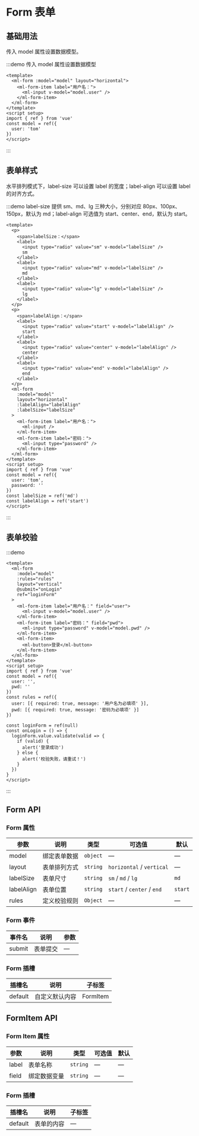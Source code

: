 # Form 表单

## 基础用法

传入 model 属性设置数据模型。

:::demo 传入 model 属性设置数据模型

```vue
<template>
  <ml-form :model="model" layout="horizontal">
    <ml-form-item label="用户名：">
      <ml-input v-model="model.user" />
    </ml-form-item>
  </ml-form>
</template>
<script setup>
import { ref } from 'vue'
const model = ref({
  user: 'tom'
})
</script>
```

:::

## 表单样式

水平排列模式下，label-size 可以设置 label 的宽度；label-align 可以设置 label 的对齐方式。

:::demo label-size 提供 sm、md、lg 三种大小，分别对应 80px、100px、150px，默认为 md；label-align 可选值为 start、center、end，默认为 start。

```vue
<template>
  <p>
    <span>labelSize：</span>
    <label>
      <input type="radio" value="sm" v-model="labelSize" />
      sm
    </label>
    <label>
      <input type="radio" value="md" v-model="labelSize" />
      md
    </label>
    <label>
      <input type="radio" value="lg" v-model="labelSize" />
      lg
    </label>
  </p>
  <p>
    <span>labelAlign：</span>
    <label>
      <input type="radio" value="start" v-model="labelAlign" />
      start
    </label>
    <label>
      <input type="radio" value="center" v-model="labelAlign" />
      center
    </label>
    <label>
      <input type="radio" value="end" v-model="labelAlign" />
      end
    </label>
  </p>
  <ml-form
    :model="model"
    layout="horizontal"
    :labelAlign="labelAlign"
    :labelSize="labelSize"
  >
    <ml-form-item label="用户名：">
      <ml-input />
    </ml-form-item>
    <ml-form-item label="密码：">
      <ml-input type="password" />
    </ml-form-item>
  </ml-form>
</template>
<script setup>
import { ref } from 'vue'
const model = ref({
  user: 'tom',
  password: ''
})
const labelSize = ref('md')
const labelAlign = ref('start')
</script>
```

:::

## 表单校验

:::demo

```vue
<template>
  <ml-form
    :model="model"
    :rules="rules"
    layout="vertical"
    @submit="onLogin"
    ref="loginForm"
  >
    <ml-form-item label="用户名：" field="user">
      <ml-input v-model="model.user" />
    </ml-form-item>
    <ml-form-item label="密码：" field="pwd">
      <ml-input type="password" v-model="model.pwd" />
    </ml-form-item>
    <ml-form-item>
      <ml-button>登录</ml-button>
    </ml-form-item>
  </ml-form>
</template>
<script setup>
import { ref } from 'vue'
const model = ref({
  user: '',
  pwd: ''
})
const rules = ref({
  user: [{ required: true, message: '用户名为必填项' }],
  pwd: [{ required: true, message: '密码为必填项' }]
})

const loginForm = ref(null)
const onLogin = () => {
  loginForm.value.validate(valid => {
    if (valid) {
      alert('登录成功')
    } else {
      alert('校验失败，请重试！')
    }
  })
}
</script>
```

:::

## Form API

### Form 属性

| 参数       | 说明         | 类型     | 可选值                     | 默认    |
| ---------- | ------------ | -------- | -------------------------- | ------- |
| model      | 绑定表单数据 | `object` | —                          | —       |
| layout     | 表单排列方式 | `string` | `horizontal` / `vertical`  | —       |
| labelSize  | 表单尺寸     | `string` | `sm` / `md` / `lg`         | `md`    |
| labelAlign | 表单位置     | `string` | `start` / `center` / `end` | `start` |
| rules      | 定义校验规则 | `Object` | —                          | —       |

### Form 事件

| 事件名 | 说明     | 参数 |
| ------ | -------- | ---- |
| submit | 表单提交 | —    |

### Form 插槽

| 插槽名  | 说明           | 子标签   |
| ------- | -------------- | -------- |
| default | 自定义默认内容 | FormItem |

## FormItem API

### Form Item 属性

| 参数  | 说明         | 类型     | 可选值 | 默认 |
| ----- | ------------ | -------- | ------ | ---- |
| label | 表单名称     | `string` | —      | —    |
| field | 绑定数据变量 | `string` | —      | —    |

### Form 插槽

| 插槽名  | 说明       | 子标签 |
| ------- | ---------- | ------ |
| default | 表单的内容 | —      |
